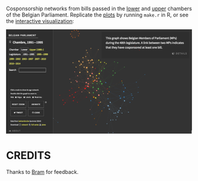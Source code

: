 Cosponsorship networks from bills passed in the [lower](http://www.lachambre.be/) and [upper](http://www.senate.be/) chambers of the Belgian Parliament. Replicate the [plots](http://briatte.org/belparl/plots.html) by running `make.r` in R, or see the [interactive visualization](http://briatte.org/belparl/):

[![](demo.png)](http://briatte.org/belparl/)

# CREDITS

Thanks to [Bram](https://twitter.com/brabram) for feedback.
